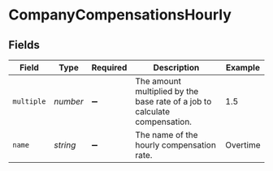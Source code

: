 # CompanyCompensationsHourly


## Fields

| Field                                                                      | Type                                                                       | Required                                                                   | Description                                                                | Example                                                                    |
| -------------------------------------------------------------------------- | -------------------------------------------------------------------------- | -------------------------------------------------------------------------- | -------------------------------------------------------------------------- | -------------------------------------------------------------------------- |
| `multiple`                                                                 | *number*                                                                   | :heavy_minus_sign:                                                         | The amount multiplied by the base rate of a job to calculate compensation. | 1.5                                                                        |
| `name`                                                                     | *string*                                                                   | :heavy_minus_sign:                                                         | The name of the hourly compensation rate.                                  | Overtime                                                                   |